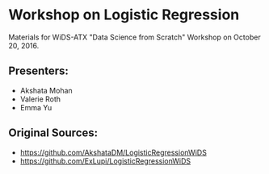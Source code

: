 # Workshop on Logistic Regression
Materials for WiDS-ATX "Data Science from Scratch" Workshop on October 20, 2016.

## Presenters:
- Akshata Mohan
- Valerie Roth
- Emma Yu

## Original Sources:
- https://github.com/AkshataDM/LogisticRegressionWiDS
- https://github.com/ExLupi/LogisticRegressionWiDS
